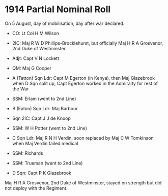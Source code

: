 # 1914 Partial Nominal Roll

On 5 August, day of mobilisation, day after war declared.

* CO: Lt Col H M Wilson
* 2IC: Maj R W D Phillips-Brocklehurst, but officially Maj H R A Grosvenor, 2nd Duke of Westminster
* Adjt: Capt V N Lockett
* QM: Maj G Cooper

* A (Tatton) Sqn Ldr: Capt M Egerton (in Kenya), then Maj Glazebrook when D Sqn split up, Capt Egerton worked in the Admiralty for rest of the War
* SSM: Erlam (went to 2nd Line)

* B (Eaton) Sqn Ldr: Maj Barbour
* Sqn 2IC: Capt J J de Knoop
* SSM: W H Potter (went to 2nd Line)

* C Sqn Ldr: Maj R N H Verdin, soon replaced by Maj C W Tomkinson when Maj Verdin failed medical
* SSM: Richards
* SSM: Trueman (went to 2nd Line)

* D Sqn: Capt P K Glazebrook

Maj H R A Grosvenor, 2nd Duke of Westminster, stayed on strength but did not deploy with the Regiment.
